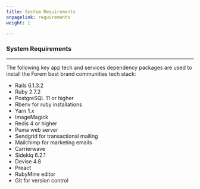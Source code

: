 ```yaml
---
title: System Requirements
onpagelink: requirements
weight: 1

---
```



### System Requirements
-------------------

The following key app tech and services dependency packages are used to install the Forem best brand communities tech stack:

*   Rails 6.1.3.2
*   Ruby 2.7.2
*   PostgreSQL 11 or higher
*   Rbenv for ruby installations
*   Yarn 1.x
*   ImageMagick
*   Redis 4 or higher
*   Puma web server
*   Sendgrid for transactional mailing
*   Mailchimp for marketing emails
*   Carrierwave
*   Sidekiq 6.2.1
*   Devise 4.8
*   Preact
*   RubyMine editor
*   Git for version control
